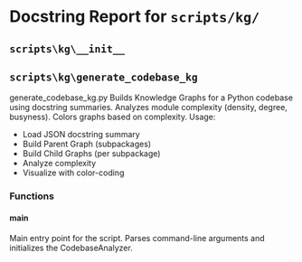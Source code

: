 # Docstring Report for `scripts/kg/`


## `scripts\kg\__init__`


## `scripts\kg\generate_codebase_kg`


generate_codebase_kg.py
Builds Knowledge Graphs for a Python codebase using docstring summaries.
Analyzes module complexity (density, degree, busyness).
Colors graphs based on complexity.
Usage:
- Load JSON docstring summary
- Build Parent Graph (subpackages)
- Build Child Graphs (per subpackage)
- Analyze complexity
- Visualize with color-coding


### Functions

#### main

Main entry point for the script.
Parses command-line arguments and initializes the CodebaseAnalyzer.